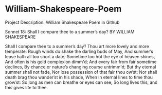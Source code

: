 # William-Shakespeare-Poem

Project Description: 
William Shakespeare Poem in Github

Sonnet 18: Shall I compare thee to a summer’s day?
BY WILLIAM SHAKESPEARE


Shall I compare thee to a summer’s day?
Thou art more lovely and more temperate:
Rough winds do shake the darling buds of May,
And summer’s lease hath all too short a date;
Sometime too hot the eye of heaven shines,
And often is his gold complexion dimm'd;
And every fair from fair sometime declines,
By chance or nature’s changing course untrimm'd;
But thy eternal summer shall not fade,
Nor lose possession of that fair thou ow’st;
Nor shall death brag thou wander’st in his shade,
When in eternal lines to time thou grow’st:
   So long as men can breathe or eyes can see,
   So long lives this, and this gives life to thee.

